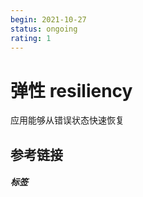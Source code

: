 ```yaml
---
begin: 2021-10-27
status: ongoing
rating: 1
---
```


# 弹性 resiliency

应用能够从错误状态快速恢复

## 参考链接


##### 标签
